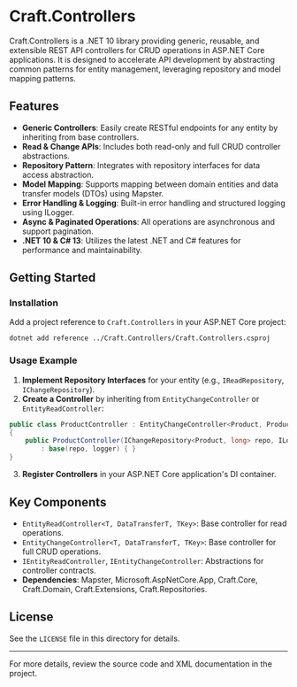 # Craft.Controllers

Craft.Controllers is a .NET 10 library providing generic, reusable, and extensible REST API controllers for CRUD operations in ASP.NET Core applications. It is designed to accelerate API development by abstracting common patterns for entity management, leveraging repository and model mapping patterns.

## Features
- **Generic Controllers**: Easily create RESTful endpoints for any entity by inheriting from base controllers.
- **Read & Change APIs**: Includes both read-only and full CRUD controller abstractions.
- **Repository Pattern**: Integrates with repository interfaces for data access abstraction.
- **Model Mapping**: Supports mapping between domain entities and data transfer models (DTOs) using Mapster.
- **Error Handling & Logging**: Built-in error handling and structured logging using ILogger.
- **Async & Paginated Operations**: All operations are asynchronous and support pagination.
- **.NET 10 & C# 13**: Utilizes the latest .NET and C# features for performance and maintainability.

## Getting Started

### Installation
Add a project reference to `Craft.Controllers` in your ASP.NET Core project:

```
dotnet add reference ../Craft.Controllers/Craft.Controllers.csproj
```

### Usage Example
1. **Implement Repository Interfaces** for your entity (e.g., `IReadRepository`, `IChangeRepository`).
2. **Create a Controller** by inheriting from `EntityChangeController` or `EntityReadController`:

```csharp
public class ProductController : EntityChangeController<Product, ProductDto, long>
{
    public ProductController(IChangeRepository<Product, long> repo, ILogger<ProductController> logger)
        : base(repo, logger) { }
}
```

3. **Register Controllers** in your ASP.NET Core application's DI container.

## Key Components
- `EntityReadController<T, DataTransferT, TKey>`: Base controller for read operations.
- `EntityChangeController<T, DataTransferT, TKey>`: Base controller for full CRUD operations.
- `IEntityReadController`, `IEntityChangeController`: Abstractions for controller contracts.
- **Dependencies**: Mapster, Microsoft.AspNetCore.App, Craft.Core, Craft.Domain, Craft.Extensions, Craft.Repositories.

## License
See the `LICENSE` file in this directory for details.

---
For more details, review the source code and XML documentation in the project.

